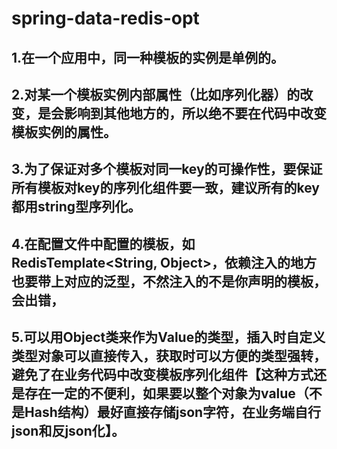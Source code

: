 # spring-data-redis-opt

## 1.在一个应用中，同一种模板的实例是单例的。
## 2.对某一个模板实例内部属性（比如序列化器）的改变，是会影响到其他地方的，所以绝不要在代码中改变模板实例的属性。
## 3.为了保证对多个模板对同一key的可操作性，要保证所有模板对key的序列化组件要一致，建议所有的key都用string型序列化。
## 4.在配置文件中配置的模板，如RedisTemplate<String, Object>，依赖注入的地方也要带上对应的泛型，不然注入的不是你声明的模板，会出错，
## 5.可以用Object类来作为Value的类型，插入时自定义类型对象可以直接传入，获取时可以方便的类型强转，避免了在业务代码中改变模板序列化组件【这种方式还是存在一定的不便利，如果要以整个对象为value（不是Hash结构）最好直接存储json字符，在业务端自行json和反json化】。
